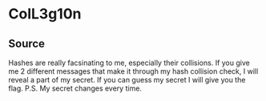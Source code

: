 # ColL3g10n

## Source

Hashes are really facsinating to me, especially their collisions. If you give me 2 different messages that make it through my hash collision check, I will reveal a part of my secret. If you can guess my secret I will give you the flag. P.S. My secret changes every time.